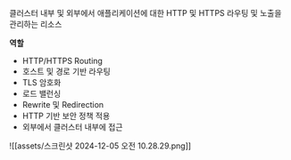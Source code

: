 클러스터 내부 및 외부에서 애플리케이션에 대한 HTTP 및 HTTPS 라우팅 및 노출을 관리하는 리소스 

**역할**
- HTTP/HTTPS Routing
- 호스트 및 경로 기반 라우팅
- TLS 암호화
- 로드 밸런싱
- Rewrite 및 Redirection
- HTTP 기반 보안 정책 적용
- 외부에서 클러스터 내부에 접근 

![[assets/스크린샷 2024-12-05 오전 10.28.29.png]]